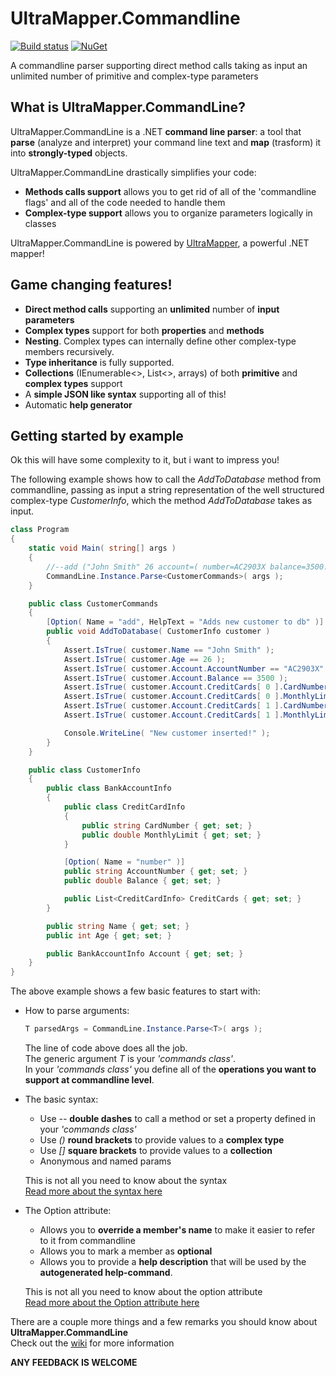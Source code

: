 # UltraMapper.Commandline
[![Build status](https://ci.appveyor.com/api/projects/status/github/maurosampietro/UltraMapper.Commandline?svg=true)](https://ci.appveyor.com/project/maurosampietro/ultramapper.Commandline/branch/master)
[![NuGet](http://img.shields.io/nuget/v/UltraMapper.svg)](https://www.nuget.org/packages/UltraMapper.Commandline/)

A commandline parser supporting direct method calls taking as input an unlimited number of primitive and complex-type parameters

What is UltraMapper.CommandLine?
--------------------------------

UltraMapper.CommandLine is a .NET <b>command line parser</b>: a tool that <b>parse</b> (analyze and interpret) your command line text and <b>map</b> (trasform) it into <b>strongly-typed</b> objects.    

UltraMapper.CommandLine drastically simplifies your code: 
    
- **Methods calls support** allows you to get rid of all of the 'commandline flags' and all of the code needed to handle them
- **Complex-type support** allows you to organize parameters logically in classes

UltraMapper.CommandLine is powered by [UltraMapper](https://github.com/maurosampietro/UltraMapper), a powerful .NET mapper!

Game changing features!
--------------------------------

- **Direct method calls** supporting an **unlimited** number of **input parameters**
- **Complex types** support for both **properties** and **methods**
- **Nesting**. Complex types can internally define other complex-type members recursively.
- **Type inheritance** is fully supported.
- **Collections** (IEnumerable<>, List<>, arrays) of both **primitive** and **complex types** support
- A **simple JSON like syntax** supporting all of this!
- Automatic **help generator**


Getting started by example
--------------------------------

Ok this will have some complexity to it, but i want to impress you!          

The following example shows how to call the _AddToDatabase_ method from commandline, passing as input a string representation of the well structured complex-type _CustomerInfo_, which the method _AddToDatabase_ takes as input.   

````c#
class Program
{
    static void Main( string[] args )
    {
        //--add ("John Smith" 26 account=( number=AC2903X balance=3500.00 creditcards=[(CRD01 1000.00) (CRD02 2000.00)]))
        CommandLine.Instance.Parse<CustomerCommands>( args );
    }

    public class CustomerCommands
    {
        [Option( Name = "add", HelpText = "Adds new customer to db" )]
        public void AddToDatabase( CustomerInfo customer )
        {
            Assert.IsTrue( customer.Name == "John Smith" );
            Assert.IsTrue( customer.Age == 26 );
            Assert.IsTrue( customer.Account.AccountNumber == "AC2903X" );
            Assert.IsTrue( customer.Account.Balance == 3500 );
            Assert.IsTrue( customer.Account.CreditCards[ 0 ].CardNumber == "CRD01" );
            Assert.IsTrue( customer.Account.CreditCards[ 0 ].MonthlyLimit == 1000 );
            Assert.IsTrue( customer.Account.CreditCards[ 1 ].CardNumber == "CRD02" );
            Assert.IsTrue( customer.Account.CreditCards[ 1 ].MonthlyLimit == 2000 );

            Console.WriteLine( "New customer inserted!" );
        }
    }

    public class CustomerInfo
    {
        public class BankAccountInfo
        {
            public class CreditCardInfo
            {
                public string CardNumber { get; set; }
                public double MonthlyLimit { get; set; }
            }

            [Option( Name = "number" )]
            public string AccountNumber { get; set; }
            public double Balance { get; set; }

            public List<CreditCardInfo> CreditCards { get; set; }
        }

        public string Name { get; set; }
        public int Age { get; set; }

        public BankAccountInfo Account { get; set; }
    }
}
````

The above example shows a few basic features to start with:
   
   - How to parse arguments:
    
     ```C# 
     T parsedArgs = CommandLine.Instance.Parse<T>( args );
     ```
     
     The line of code above does all the job.    
     The generic argument _T_ is your _'commands class'_.     
     In your _'commands class'_ you define all of the **operations you want to support at commandline level**.    
         
   - The basic syntax:        
        - Use _--_ <b>double dashes</b> to call a method or set a property defined in your _'commands class'_
        - Use _()_ <b>round brackets</b> to provide values to a <b>complex type</b>    
        - Use _[]_ <b>square brackets</b> to provide values to a <b>collection</b>    
        - Anonymous and named params
   
       This is not all you need to know about the syntax    
       [Read more about the syntax here](https://github.com/maurosampietro/UltraMapper.CommandLine/wiki/Default-syntax)     
    
   - The Option attribute:        
        - Allows you to **override a member's name** to make it easier to refer to it from commandline  
        - Allows you to mark a member as **optional**
        - Allows you to provide a **help description** that will be used by the **autogenerated help-command**.

       This is not all you need to know about the option attribute    
       [Read more about the Option attribute here](https://github.com/maurosampietro/UltraMapper.CommandLine/wiki/OptionAttribute)     



There are a couple more things and a few remarks you should know about **UltraMapper.CommandLine**    
Check out the [wiki](https://github.com/maurosampietro/UltraMapper.CommandLine/wiki) for more information
       
**ANY FEEDBACK IS WELCOME**
